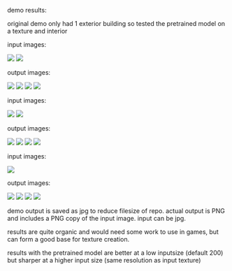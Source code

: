 demo results:

original demo only had 1 exterior building
so tested the pretrained model on a texture and interior

input images:

![](demos/demo_building/demo.jpg)
![](demos/demo_building/demo_mask.jpg)

output images:

![](demos/demo_building/output/albedo.jpg)
![](demos/demo_building/output/nm_pred.jpg)
![](demos/demo_building/output/shading.jpg)
![](demos/demo_building/output/lighting.jpg)

input images:

![](demos/demo_interior/input/window.jpg)
![](demos/demo_interior/input/window_mask.jpg)

output images:

![](demos/demo_interior/output/albedo.jpg)
![](demos/demo_interior/output/nm_pred.jpg)
![](demos/demo_interior/output/shading.jpg)
![](demos/demo_interior/output/lighting.png)

input images:

![](demos/demo_texture/demo2.jpg)

output images:

![](demos/demo_texture/albedo.jpg)
![](demos/demo_texture/lighting.png)
![](demos/demo_texture/nm_pred.jpg)
![](demos/demo_texture/shading.jpg)


demo output is saved as jpg to reduce filesize of repo. actual output is PNG and includes a PNG copy of the input image.
input can be jpg.

results are quite organic and would need some work to use in games, but can form a good base for texture creation.

results with the pretrained model are better at a low inputsize (default 200) but sharper at a higher input size (same resolution as input texture)
